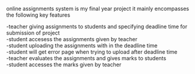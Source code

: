 online assignments system is my final year project it mainly encompasses the following key features

-teacher giving assignments to students and specifying deadline time for submission of project<br/>
-student accesess the assignments given by teacher <br/>
-student uploading the assignments with in the deadline time <br/>
-student will get error page when trying to upload after deadline time <br/>
-teacher evaluates the assignments and gives marks to students <br/>
-student accesses the marks given by teacher<br/>
